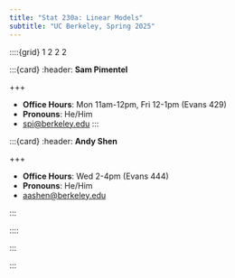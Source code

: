 ```yaml
---
title: "Stat 230a: Linear Models"
subtitle: "UC Berkeley, Spring 2025"
---
```


::::{grid} 1 2 2 2

:::{card}
:header: **Sam Pimentel**



+++

* **Office Hours**: Mon 11am-12pm, Fri 12-1pm (Evans 429)
* **Pronouns**: He/Him
* [spi@berkeley.edu](mailto:spi@berkeley.edu)
:::

:::{card}
:header: **Andy Shen**


+++

* **Office Hours**: Wed 2-4pm (Evans 444)
* **Pronouns**: He/Him
* [aashen@berkeley.edu](mailto:aashen@berkeley.edu)

:::

::::


:::


:::
